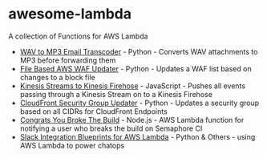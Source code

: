 # awesome-lambda
A collection of Functions for AWS Lambda

- [WAV to MP3 Email Transcoder](https://github.com/jrstarke/email-audio-convert) - Python - Converts WAV attachments to MP3 before forwarding them
- [File Based AWS WAF Updater](https://github.com/SilkStart/lambda-functions/tree/master/waf-file-based-ip-set) - Python - Updates a WAF list based on changes to a block file
- [Kinesis Streams to Kinesis Firehose](https://github.com/awslabs/lambda-streams-to-firehose) - JavaScript - Pushes all events passing through a Kinesis Stream on to a Kinesis Firehose
- [CloudFront Security Group Updater](https://github.com/SilkStart/aws-cloudfront-samples/tree/master/update_security_groups_lambda) - Python - Updates a security group based on all CIDRs for CloudFront Endpoints
- [Congrats You Broke The Build](https://github.com/nikolalsvk/congrats-you-broke-the-build) - Node.js - AWS Lambda function for notifying a user who breaks the build on Semaphore CI
- [Slack Integration Blueprints for AWS Lambda](https://aws.amazon.com/blogs/aws/new-slack-integration-blueprints-for-aws-lambda/) - Python & Others - using AWS Lambda to power chatops